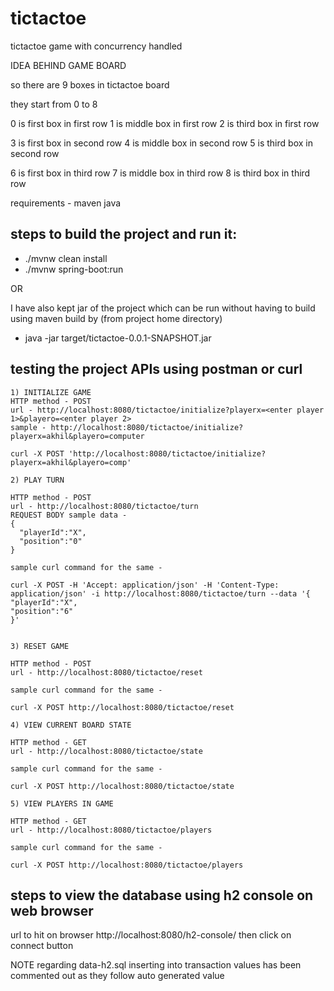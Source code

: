 # tictactoe
tictactoe game with concurrency handled

IDEA BEHIND GAME BOARD

so there are 9 boxes in tictactoe board

they start from 0 to 8

0 is first box in first row
1 is middle box in first row
2 is third box in first row

3 is first box in second row
4 is middle box in second row
5 is third box in second row


6 is first box in third row
7 is middle box in third row
8 is third box in third row


requirements - 
maven
java

## steps to build the project and run it:

- ./mvnw clean install
- ./mvnw spring-boot:run

OR

I have also kept jar of the project which can be run without having to build using maven build by (from project home directory)
- java -jar target/tictactoe-0.0.1-SNAPSHOT.jar

## testing the project APIs using postman or curl
```
1) INITIALIZE GAME
HTTP method - POST
url - http://localhost:8080/tictactoe/initialize?playerx=<enter player 1>&playero=<enter player 2>
sample - http://localhost:8080/tictactoe/initialize?playerx=akhil&playero=computer

curl -X POST 'http://localhost:8080/tictactoe/initialize?playerx=akhil&playero=comp'

2) PLAY TURN

HTTP method - POST 
url - http://localhost:8080/tictactoe/turn
REQUEST BODY sample data - 
{
  "playerId":"X",
  "position":"0"
}

sample curl command for the same - 

curl -X POST -H 'Accept: application/json' -H 'Content-Type: application/json' -i http://localhost:8080/tictactoe/turn --data '{
"playerId":"X",
"position":"6"
}'


3) RESET GAME

HTTP method - POST 
url - http://localhost:8080/tictactoe/reset

sample curl command for the same - 

curl -X POST http://localhost:8080/tictactoe/reset

4) VIEW CURRENT BOARD STATE

HTTP method - GET 
url - http://localhost:8080/tictactoe/state

sample curl command for the same - 

curl -X POST http://localhost:8080/tictactoe/state

5) VIEW PLAYERS IN GAME

HTTP method - GET 
url - http://localhost:8080/tictactoe/players

sample curl command for the same - 

curl -X POST http://localhost:8080/tictactoe/players

```
## steps to view the database using h2 console on web browser

url to hit on browser http://localhost:8080/h2-console/
then
click on connect button


NOTE regarding data-h2.sql
inserting into transaction values has been commented out as they follow auto generated value


